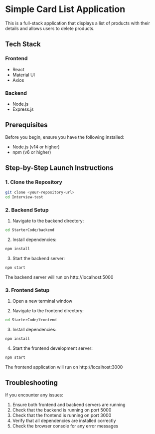 # Simple Card List Application

This is a full-stack application that displays a list of products with their details and allows users to delete products.

## Tech Stack

### Frontend

- React
- Material UI
- Axios

### Backend

- Node.js
- Express.js

## Prerequisites

Before you begin, ensure you have the following installed:

- Node.js (v14 or higher)
- npm (v6 or higher)

## Step-by-Step Launch Instructions

### 1. Clone the Repository

```bash
git clone <your-repository-url>
cd Interview-test
```

### 2. Backend Setup

1. Navigate to the backend directory:

```bash
cd StarterCode/backend
```

2. Install dependencies:

```bash
npm install
```

3. Start the backend server:

```bash
npm start
```

The backend server will run on http://localhost:5000

### 3. Frontend Setup

1. Open a new terminal window

2. Navigate to the frontend directory:

```bash
cd StarterCode/frontend
```

3. Install dependencies:

```bash
npm install
```

4. Start the frontend development server:

```bash
npm start
```

The frontend application will run on http://localhost:3000

## Troubleshooting

If you encounter any issues:

1. Ensure both frontend and backend servers are running
2. Check that the backend is running on port 5000
3. Check that the frontend is running on port 3000
4. Verify that all dependencies are installed correctly
5. Check the browser console for any error messages
